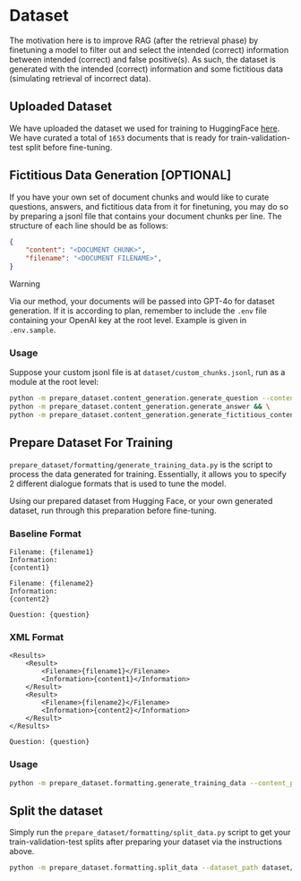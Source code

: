 # Dataset

The motivation here is to improve RAG (after the retrieval phase) by finetuning a model to filter out and select the intended (correct) information between intended (correct) and false positive(s). As such, the dataset is generated with the intended (correct) information and some fictitious data (simulating retrieval of incorrect data).

## Uploaded Dataset

We have uploaded the dataset we used for training to HuggingFace [here](https://huggingface.co/datasets/pints-ai/Finetune-RAG). We have curated a total of `1653` documents that is ready for train-validation-test split before fine-tuning.

## Fictitious Data Generation [OPTIONAL]

If you have your own set of document chunks and would like to curate questions, answers, and fictitious data from it for finetuning, you may do so by preparing a jsonl file that contains your document chunks per line. The structure of each line should be as follows:

```json
{
    "content": "<DOCUMENT CHUNK>",
    "filename": "<DOCUMENT FILENAME>",
}
```

> [!WARNING]  
> Via our method, your documents will be passed into GPT-4o for dataset generation. If it is according to plan, remember to include the `.env` file containing your OpenAI key at the root level. Example is given in `.env.sample`.

### Usage

Suppose your custom jsonl file is at `dataset/custom_chunks.jsonl`, run as a module at the root level:
```bash
python -m prepare_dataset.content_generation.generate_question --content_path dataset/custom_chunks.jsonl && \
python -m prepare_dataset.content_generation.generate_answer && \
python -m prepare_dataset.content_generation.generate_fictitious_content
```

## Prepare Dataset For Training

`prepare_dataset/formatting/generate_training_data.py` is the script to process the data generated for training. Essentially, it allows you to specify 2 different dialogue formats that is used to tune the model.

Using our prepared dataset from Hugging Face, or your own generated dataset, run through this preparation before fine-tuning.

### Baseline Format

```
Filename: {filename1}
Information:
{content1}

Filename: {filename2}
Information:
{content2}

Question: {question}
```

### XML Format

```
<Results>
    <Result>
        <Filename>{filename1}</Filename>
        <Information>{content1}</Information>
    </Result>
    <Result>
        <Filename>{filename2}</Filename>
        <Information>{content2}</Information>
    </Result>
</Results>

Question: {question}
```

### Usage

```bash
python -m prepare_dataset.formatting.generate_training_data --content_path dataset/finetunerag_dataset.jsonl --format baseline
```

## Split the dataset

Simply run the `prepare_dataset/formatting/split_data.py` script to get your train-validation-test splits after preparing your dataset via the instructions above.

```bash
python -m prepare_dataset.formatting.split_data --dataset_path dataset/adjusted_finetunerag_dataset.jsonl
```

